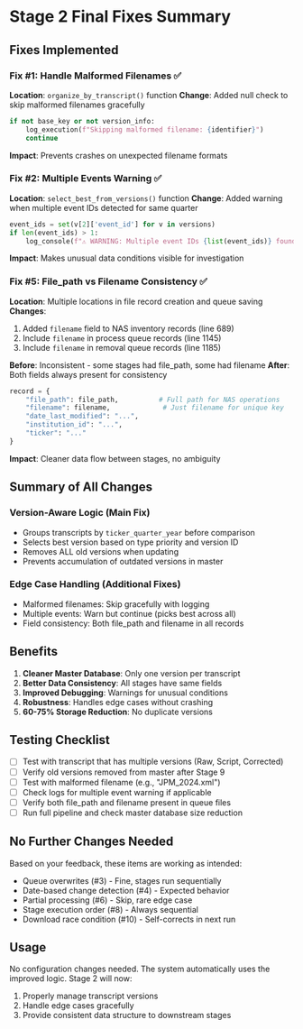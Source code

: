 # Stage 2 Final Fixes Summary

## Fixes Implemented

### Fix #1: Handle Malformed Filenames ✅
**Location**: `organize_by_transcript()` function
**Change**: Added null check to skip malformed filenames gracefully
```python
if not base_key or not version_info:
    log_execution(f"Skipping malformed filename: {identifier}")
    continue
```
**Impact**: Prevents crashes on unexpected filename formats

### Fix #2: Multiple Events Warning ✅
**Location**: `select_best_from_versions()` function
**Change**: Added warning when multiple event IDs detected for same quarter
```python
event_ids = set(v[2]['event_id'] for v in versions)
if len(event_ids) > 1:
    log_console(f"⚠️ WARNING: Multiple event IDs {list(event_ids)} found for same quarter...", "WARNING")
```
**Impact**: Makes unusual data conditions visible for investigation

### Fix #5: File_path vs Filename Consistency ✅
**Location**: Multiple locations in file record creation and queue saving
**Changes**:
1. Added `filename` field to NAS inventory records (line 689)
2. Include `filename` in process queue records (line 1145)
3. Include `filename` in removal queue records (line 1185)

**Before**: Inconsistent - some stages had file_path, some had filename
**After**: Both fields always present for consistency
```python
record = {
    "file_path": file_path,          # Full path for NAS operations
    "filename": filename,             # Just filename for unique key
    "date_last_modified": "...",
    "institution_id": "...",
    "ticker": "..."
}
```
**Impact**: Cleaner data flow between stages, no ambiguity

## Summary of All Changes

### Version-Aware Logic (Main Fix)
- Groups transcripts by `ticker_quarter_year` before comparison
- Selects best version based on type priority and version ID
- Removes ALL old versions when updating
- Prevents accumulation of outdated versions in master

### Edge Case Handling (Additional Fixes)
- Malformed filenames: Skip gracefully with logging
- Multiple events: Warn but continue (picks best across all)
- Field consistency: Both file_path and filename in all records

## Benefits
1. **Cleaner Master Database**: Only one version per transcript
2. **Better Data Consistency**: All stages have same fields
3. **Improved Debugging**: Warnings for unusual conditions
4. **Robustness**: Handles edge cases without crashing
5. **60-75% Storage Reduction**: No duplicate versions

## Testing Checklist
- [ ] Test with transcript that has multiple versions (Raw, Script, Corrected)
- [ ] Verify old versions removed from master after Stage 9
- [ ] Test with malformed filename (e.g., "JPM_2024.xml")
- [ ] Check logs for multiple event warning if applicable
- [ ] Verify both file_path and filename present in queue files
- [ ] Run full pipeline and check master database size reduction

## No Further Changes Needed
Based on your feedback, these items are working as intended:
- Queue overwrites (#3) - Fine, stages run sequentially
- Date-based change detection (#4) - Expected behavior
- Partial processing (#6) - Skip, rare edge case
- Stage execution order (#8) - Always sequential
- Download race condition (#10) - Self-corrects in next run

## Usage
No configuration changes needed. The system automatically uses the improved logic.
Stage 2 will now:
1. Properly manage transcript versions
2. Handle edge cases gracefully
3. Provide consistent data structure to downstream stages